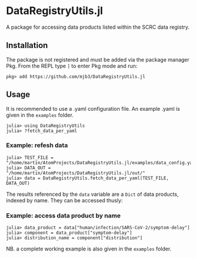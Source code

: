 # DataRegistryUtils.jl
A package for accessing data products listed within the SCRC data registry.

## Installation

The package is not registered and must be added via the package manager Pkg.
From the REPL type `]` to enter Pkg mode and run:

```
pkg> add https://github.com/mjb3/DataRegistryUtils.jl
```

## Usage

It is recommended to use a .yaml configuration file. An example .yaml is given in the `examples` folder.

```
julia> using DataRegistryUtils
julia> ?fetch_data_per_yaml
```

### Example: refesh data

```
julia> TEST_FILE = "/home/martin/AtomProjects/DataRegistryUtils.jl/examples/data_config.yaml"
julia> DATA_OUT = "/home/martin/AtomProjects/DataRegistryUtils.jl/out/"
julia> data = DataRegistryUtils.fetch_data_per_yaml(TEST_FILE, DATA_OUT)
```

The results referenced by the `data` variable are a `Dict` of data products, indexed by name. They can be accessed thusly:

### Example: access data product by name

```
julia> data_product = data["human/infection/SARS-CoV-2/symptom-delay"]
julia> component = data_product["symptom-delay"]
julia> distribution_name = component["distribution"]
```

NB. a complete working example is also given in the `examples` folder.
